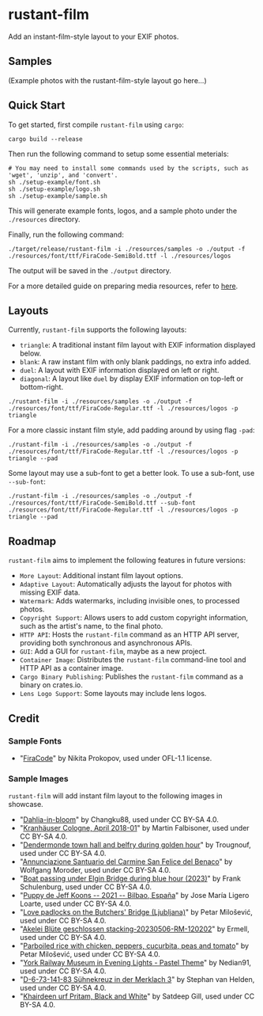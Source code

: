 # rustant-film

Add an instant-film-style layout to your EXIF photos.

## Samples

(Example photos with the rustant-film-style layout go here...)

## Quick Start

To get started, first compile `rustant-film` using `cargo`:

```
cargo build --release
```

Then run the following command to setup some essential meterials:

```shell
# You may need to install some commands used by the scripts, such as 'wget', 'unzip', and 'convert'.
sh ./setup-example/font.sh
sh ./setup-example/logo.sh
sh ./setup-example/sample.sh
```

This will generate example fonts, logos, and a sample photo under the `./resources` directory.

Finally, run the following command:

```shell
./target/release/rustant-film -i ./resources/samples -o ./output -f ./resources/font/ttf/FiraCode-SemiBold.ttf -l ./resources/logos
```

The output will be saved in the `./output` directory.

For a more detailed guide on preparing media resources, refer to [here](./setup-example/readme.md).

## Layouts

Currently, `rustant-film` supports the following layouts:

- `triangle`: A traditional instant film layout with EXIF information displayed below.
- `blank`: A raw instant film with only blank paddings, no extra info added.
- `duel`: A layout with EXIF information displayed on left or right.
- `diagonal`: A layout like `duel` by display EXIF information on top-left or bottom-right.

```shell
./rustant-film -i ./resources/samples -o ./output -f ./resources/font/ttf/FiraCode-Regular.ttf -l ./resources/logos -p triangle
```

For a more classic instant film style, add padding around by using flag `-pad`:

```shell
./rustant-film -i ./resources/samples -o ./output -f ./resources/font/ttf/FiraCode-Regular.ttf -l ./resources/logos -p triangle --pad
```

Some layout may use a sub-font to get a better look. To use a sub-font, use `--sub-font`:

```shell
./rustant-film -i ./resources/samples -o ./output -f ./resources/font/ttf/FiraCode-SemiBold.ttf --sub-font ./resources/font/ttf/FiraCode-Regular.ttf -l ./resources/logos -p triangle --pad
```

## Roadmap

`rustant-film` aims to implement the following features in future versions:

- `More Layout`: Additional instant film layout options.
- `Adaptive Layout`: Automatically adjusts the layout for photos with missing EXIF data.
- `Watermark`: Adds watermarks, including invisible ones, to processed photos.
- `Copyright Support`: Allows users to add custom copyright information, such as the artist's name, to the final photo.
- `HTTP API`: Hosts the `rustant-film` command as an HTTP API server, providing both synchronous and asynchronous APIs.
- `GUI`: Add a GUI for `rustant-film`, maybe as a new project.
- `Container Image`: Distributes the `rustant-film` command-line tool and HTTP API as a container image.
- `Cargo Binary Publishing`: Publishes the `rustant-film` command as a binary on crates.io.
- `Lens Logo Support`: Some layouts may include lens logos.

## Credit

### Sample Fonts

- "[FiraCode](https://github.com/tonsky/FiraCode)" by Nikita Prokopov, used under OFL-1.1 license.

### Sample Images

`rustant-film` will add instant film layout to the following images in showcase.

- "[Dahlia-in-bloom](https://commons.wikimedia.org/wiki/File:Dahlia-in-bloom.jpg)" by Changku88, used under CC BY-SA 4.0. <!-- Apple -->
- "[Kranhäuser Cologne, April 2018-01](https://commons.wikimedia.org/wiki/File:Kranh%C3%A4user_Cologne,_April_2018_-01.jpg)" by Martin Falbisoner, used under CC BY-SA 4.0. <!-- Canon -->
- "[Dendermonde town hall and belfry during golden hour](https://commons.wikimedia.org/wiki/File:Dendermonde_town_hall_and_belfry_during_golden_hour_(DSCF0501).jpg)" by Trougnouf, used under CC BY-SA 4.0. <!-- Fujifilm -->
- "[Annunciazione Santuario del Carmine San Felice del Benaco](https://commons.wikimedia.org/wiki/File:Annunciazione_Santuario_del_Carmine_San_Felice_del_Benaco.jpg)" by Wolfgang Moroder, used under CC BY-SA 4.0. <!-- Hasselblad -->
- "[Boat passing under Elgin Bridge during blue hour (2023)](https://commons.wikimedia.org/wiki/File:Boat_passing_under_Elgin_Bridge_during_blue_hour_(2023)-L1003785.jpg)" by Frank Schulenburg, used under CC BY-SA 4.0. <!-- Leica -->
- "[Puppy de Jeff Koons -- 2021 -- Bilbao, España](https://commons.wikimedia.org/wiki/File:Puppy_de_Jeff_Koons_--_2021_--_Bilbao,_Espa%C3%B1a.jpg)" by Jose María Ligero Loarte, used under CC BY-SA 4.0. <!-- Nikon -->
- "[Love padlocks on the Butchers' Bridge (Ljubljana)](https://commons.wikimedia.org/wiki/File:Love_padlocks_on_the_Butchers%27_Bridge_(Ljubljana).jpg)" by Petar Milošević, used under CC BY-SA 4.0. <!-- Olympus -->
- "[Akelei Blüte geschlossen stacking-20230506-RM-120202](https://commons.wikimedia.org/wiki/File:Akelei_Bl%C3%BCte_geschlossen_stacking-20230506-RM-120202.jpg)" by Ermell, used under CC BY-SA 4.0. <!-- OM Digital Solutions -->
- "[Parboiled rice with chicken, peppers, cucurbita, peas and tomato](https://commons.wikimedia.org/wiki/File:Parboiled_rice_with_chicken,_peppers,_cucurbita,_peas_and_tomato.jpg)" by Petar Milošević, used under CC BY-SA 4.0. <!-- Panasonic -->
- "[York Railway Museum in Evening Lights - Pastel Theme](https://commons.wikimedia.org/wiki/File:York_Railway_Museum_in_Evening_Lights_-_Pastel_Theme.jpg)" by Nedian91, used under CC BY-SA 4.0. <!-- Pantex -->
- "[D-6-73-141-83 Sühnekreuz in der Merklach 3](https://commons.wikimedia.org/wiki/File:D-6-73-141-83_S%C3%BChnekreuz_in_der_Merklach_3.jpg)" by Stephan van Helden, used under CC BY-SA 4.0. <!-- Ricoh -->
- "[Khairdeen urf Pritam, Black and White](https://commons.wikimedia.org/wiki/File:Khairdeen_urf_Pritam,_Black_and_White.jpg)" by Satdeep Gill, used under CC BY-SA 4.0. <!-- Sony -->
